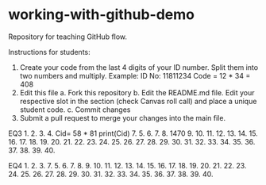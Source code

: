# working-with-github-demo
Repository for teaching GitHub flow.

Instructions for students:
1.  Create your code from the last 4 digits of your ID number.
    Split them into two numbers and multiply.
    Example:
    ID No: 11811234
    Code = 12 * 34 = 408
2. Edit this file
   a. Fork this repository
   b. Edit the README.md file.
       Edit your respective slot in the section (check Canvas roll call) and place a unique student code.
   c. Commit changes
4. Submit a pull request to merge your changes into the main file.

EQ3
1. 
2.
3.
4. Cid= 58 * 81
    print(Cid)
7.
5.
6.
7.
8. 1470
9.
10.
11.
12.
13.
14.
15.
16.
17.
18.
19.
20.
21.
22.
23.
24.
25.
26.
27.
28.
29.
30.
31.
32.
33.
34.
35.
36.
37.
38.
39.
40.

EQ4
1.
2.
3.
7.
5.
6.
7.
8.
9.
10.
11.
12.
13.
14.
15.
16.
17.
18.
19.
20.
21.
22.
23.
24.
25.
26.
27.
28.
29.
30.
31.
32.
33.
34.
35.
36.
37.
38.
39.
40.

